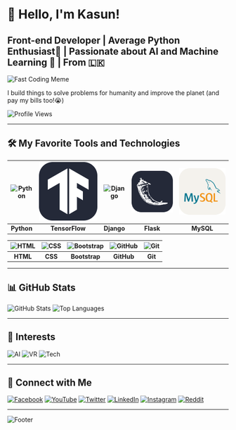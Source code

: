 # 👋 Hello, I'm Kasun!

## Front-end Developer | Average Python Enthusiast🐍 | Passionate about AI and Machine Learning 🤖 | From 🇱🇰

![Fast Coding Meme](https://media.giphy.com/media/v1.Y2lkPTc5MGI3NjExZzN1YjE3dWtiajJjeXUxcHQ0MzA0amlqbXJwbW4xNHkzZzN2YXVtZCZlcD12MV9naWZzX3NlYXJjaCZjdD1n/jq0GAJC2R5aWP2gnCb/giphy.gif)

I build things to solve problems for humanity and improve the planet (and pay my bills too!😭)

![Profile Views](https://komarev.com/ghpvc/?username=KasunGimantha&label=Profile%20views&color=0e75b6&style=flat)

---

## 🛠️ My Favorite Tools and Technologies

| ![Python](https://upload.wikimedia.org/wikipedia/commons/c/c3/Python-logo-notext.svg) | ![TensorFlow](https://raw.githubusercontent.com/tandpfun/skill-icons/9dd71f055e165ec4115bfdac9efc678ef42129f2/icons/TensorFlow-Dark.svg) | ![Django](https://www.djangoproject.com/m/img/logos/django-logo-negative.svg) | ![Flask](https://raw.githubusercontent.com/tandpfun/skill-icons/a50fa57465e82a1147fa512fb3d64cc5902df578/icons/Flask-Dark.svg) | ![MySQL](https://raw.githubusercontent.com/tandpfun/skill-icons/9dd71f055e165ec4115bfdac9efc678ef42129f2/icons/MySQL-Light.svg) |
|:---:|:---:|:---:|:---:|:---:|
| **Python** | **TensorFlow** | **Django** | **Flask** | **MySQL** |

| ![HTML](https://techstack-generator.vercel.app/react-icon.svg) | ![CSS](https://skillicons.dev/icons?i=css) | ![Bootstrap](https://skillicons.dev/icons?i=bootstrap) | ![GitHub](https://techstack-generator.vercel.app/github-icon.svg) | ![Git](https://user-images.githubusercontent.com/25181517/192108372-f71d70ac-7ae6-4c0d-8395-51d8870c2ef0.png) |
|:---:|:---:|:---:|:---:|:---:|
| **HTML** | **CSS** | **Bootstrap** | **GitHub** | **Git** |

---

## 📊 GitHub Stats

![GitHub Stats](https://github-readme-stats.vercel.app/api?username=KasunGimantha&count_private=true&show_icons=true&theme=radical)
![Top Languages](https://github-readme-stats.vercel.app/api/top-langs/?username=KasunGimantha&show_icons=true&theme=radical)

---

## 🌟 Interests

![AI](https://www.pngmart.com/files/21/AI-PNG-HD.png)
![VR](https://upload.wikimedia.org/wikipedia/commons/thumb/7/77/VR_Logo_Virtual_Reality_Logo.svg/512px-VR_Logo_Virtual_Reality_Logo.svg.png)
![Tech](https://cdn-icons-png.flaticon.com/512/2532/2532643.png)

---

## 🔗 Connect with Me

[![Facebook](https://upload.wikimedia.org/wikipedia/commons/5/51/Facebook_f_logo_%282019%29.svg)](https://www.facebook.com/profile.php?id=100012893073389)
[![YouTube](https://upload.wikimedia.org/wikipedia/commons/4/42/YouTube_icon_%282013-2017%29.png)](https://www.youtube.com/channel/UCwGxZn0DCUNqQ7w4x9g4YJQ)
[![Twitter](https://upload.wikimedia.org/wikipedia/commons/thumb/c/ce/X_logo_2023.svg/105px-X_logo_2023.svg.png)](https://twitter.com/KasunGimantha)
[![LinkedIn](https://upload.wikimedia.org/wikipedia/commons/0/01/LinkedIn_Logo.svg)](https://www.linkedin.com/in/kasun-gimantha-507344226)
[![Instagram](https://upload.wikimedia.org/wikipedia/commons/a/a5/Instagram_icon.png)](https://www.instagram.com/kasun_gimantha)
[![Reddit](https://upload.wikimedia.org/wikipedia/en/thumb/b/bd/Reddit_Logo_Icon.svg/800px-Reddit_Logo_Icon.svg.png)](https://www.reddit.com/user/KaZuN_G)

---

![Footer](https://capsule-render.vercel.app/api?type=waving&color=gradient&height=100&section=footer)
